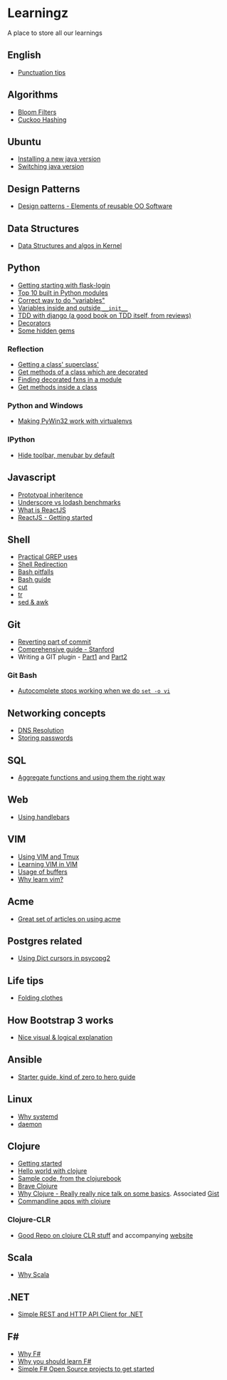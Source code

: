 Learningz
=========

A place to store all our learnings

## English

* [Punctuation tips](https://medium.com/@wwnorton/punctuation-tips-a5e0d4a5e990)

## Algorithms

* [Bloom Filters](http://maciejczyzewski.me/2014/10/18/bloom-filters-fast-and-simple.html)
* [Cuckoo Hashing](http://en.wikipedia.org/wiki/Cuckoo_hashing)

## Ubuntu

* [Installing a new java version](http://openjdk.java.net/install/)
* [Switching java version](https://www.digitalocean.com/community/tutorials/how-to-install-java-on-ubuntu-with-apt-get)

## Design Patterns

* [Design patterns - Elements of reusable OO Software](http://www.uml.org.cn/c++/pdf/DesignPatterns.pdf)
 
## Data Structures

* [Data Structures and algos in Kernel](http://cstheory.stackexchange.com/questions/19759/core-algorithms-deployed/19773#19773)
 
## Python

* [Getting starting with flask-login](https://gist.github.com/shrayas/10004888)
* [Top 10 built in Python modules](http://www.reddit.com/r/Python/comments/28yo37/what_are_the_top_10_builtin_python_modules_that_a/)
* [Correct way to do "variables"](http://stackoverflow.com/questions/9056957/correct-way-to-define-class-variables-in-python)
* [Variables inside and outside `__init__`](http://stackoverflow.com/questions/1537202/variables-inside-and-outside-of-a-class-init-function)
* [TDD with django (a good book on TDD itself, from reviews)](http://chimera.labs.oreilly.com/books/1234000000754/index.html)
* [Decorators](http://stackoverflow.com/questions/739654/how-can-i-make-a-chain-of-function-decorators-in-python/1594484#1594484)
* [Some hidden gems](http://stackoverflow.com/questions/101268/hidden-features-of-python)

### Reflection

* [Getting a class' superclass'](http://stackoverflow.com/questions/1401661/python-list-all-base-classes-in-a-hierarchy)
* [Get methods of a class which are decorated](http://stackoverflow.com/questions/5910703/howto-get-all-methods-of-a-python-class-with-given-decorator)
* [Finding decorated fxns in a module](http://stackoverflow.com/questions/2144109/find-all-decorated-functions-in-a-module)
* [Get methods inside a class](http://stackoverflow.com/questions/1911281/how-do-i-get-list-of-methods-in-a-python-class)

### Python and Windows
* [Making PyWin32 work with virtualenvs](http://www.activestate.com/blog/2010/12/tips-activepython-pywin32-and-virtualenv)

### IPython
* [Hide toolbar, menubar by default](http://stackoverflow.com/questions/23540870/ipython-notebook-how-to-toggle-header-invisible-by-default)

## Javascript

* [Prototypal inheritence](http://oli.me.uk/2013/06/01/prototypical-inheritance-done-right/)
* [Underscore vs lodash benchmarks](http://pastie.org/9699461#)
* [What is ReactJS](http://www.funnyant.com/reactjs-what-is-it/)
* [ReactJS - Getting started](http://scotch.io/tutorials/javascript/learning-react-getting-started-and-concepts)


## Shell

* [Practical GREP uses](http://www.thegeekstuff.com/2009/03/15-practical-unix-grep-command-examples/)
* [Shell Redirection](http://wiki.bash-hackers.org/howto/redirection_tutorial)
* [Bash pitfalls](http://mywiki.wooledge.org/BashPitfalls)
* [Bash guide](http://mywiki.wooledge.org/BashGuide)
* [cut](http://www.folkstalk.com/2012/02/cut-command-in-unix-linux-examples.html)
* [tr](http://www.thegeekstuff.com/2012/12/linux-tr-command/)
* [sed & awk](http://www.tldp.org/LDP/abs/html/sedawk.html)

## Git

* [Reverting part of commit](http://stackoverflow.com/questions/4795600/reverting-part-of-a-commit-with-git)
* [Comprehensive guide - Stanford](http://www-cs-students.stanford.edu/~blynn/gitmagic/)
* Writing a GIT plugin - [Part1](http://adamcod.es/2013/07/12/how-to-create-git-plugin.html) and [Part2](http://adamcod.es/2013/07/19/how-to-create-git-plugin-part2.html)

### Git Bash
* [Autocomplete stops working when we do `set -o vi`](http://stackoverflow.com/questions/2252183/tab-autocompletion-in-bash-vi-shell-mode)

## Networking concepts

* [DNS Resolution](http://blog.taos.com/2013/11/19/dns-resolution-a-primer/)
* [Storing passwords](https://crackstation.net/hashing-security.htm)

## SQL

* [Aggregate functions and using them the right way](http://www.looker.com/news/blog/aggregate-functions-gone-bad-and-joins-who-made-them-way)

## Web

* [Using handlebars](http://jsfiddle.net/raghothams/BQ3SD/5/)
 
## VIM

* [Using VIM and Tmux](http://www.devcasts.io/p/boost-your-productivity-with-vim-and-tmux/)
* [Learning VIM in VIM](http://nerds.weddingpartyapp.com/tech/2013/11/17/mastering-vim-in-vim/)
* [Usage of buffers](http://www.reddit.com/r/vim/comments/1ujrvg/proper_usage_of_buffers/)
* [Why learn vim?](http://www.reddit.com/r/vim/comments/1u8tbi/advice_for_those_resolving_to_learn_vim/)


## Acme

* [Great set of articles on using acme](http://echosa.github.io/blog/2014/06/18/lets-try-acme-ep-0-research/)

## Postgres related

* [Using Dict cursors in psycopg2](http://initd.org/psycopg/docs/extras.html#dictionary-like-cursor)

## Life tips

* [Folding clothes](https://www.youtube.com/watch?feature=player_embedded&v=Ark90G_aWLM)

## How Bootstrap 3 works

* [Nice visual & logical explanation](http://www.helloerik.com/the-subtle-magic-behind-why-the-bootstrap-3-grid-works)


## Ansible

* [Starter guide, kind of zero to hero guide](https://serversforhackers.com/editions/2014/08/26/getting-started-with-ansible/)


## Linux

* [Why systemd](http://blog.jorgenschaefer.de/2014/07/why-systemd.html)
* [daemon](http://www.freedesktop.org/software/systemd/man/daemon.html)

## Clojure

* [Getting started](http://java.ociweb.com/mark/clojure/article.html)
* [Hello world with clojure](http://ben.vandgrift.com/2013/03/13/clojure-hello-world.html)
* [Sample code, from the clojurebook](https://github.com/clojurebook/ClojureProgramming)
* [Brave Clojure](http://www.braveclojure.com/)
* [Why Clojure - Really really nice talk on some basics](https://www.youtube.com/watch?v=alMbUJneFn0). Associated [Gist](https://gist.github.com/brandonbloom/8429988)
* [Commandline apps with clojure](http://www.beaconhill.com/blog/?p=283)

### Clojure-CLR

* [Good Repo on clojure CLR stuff](https://github.com/rippinrobr/clojure-clr-intro) and accompanying [website](http://www.myclojureadventure.com/)

## Scala

* [Why Scala](https://www.youtube.com/watch?v=LH75sJAR0hc)

## .NET

* [Simple REST and HTTP API Client for .NET](https://github.com/kato-im/RestSharp)

## F\# 

* [Why F#](http://fsharpforfunandprofit.com/why-use-fsharp/)
* [Why you should learn F#](http://www.codemag.com/Article/1203081)
* [Simple F# Open Source projects to get started](http://stackoverflow.com/questions/383848/f-open-source-projects)
